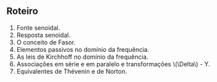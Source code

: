 ## Roteiro

1. Fonte senoidal. 
2. Resposta senoidal.
3. O conceito de Fasor.
4. Elementos passivos no domínio da frequência.
5. As leis de Kirchhoff no domínio da frequência.
6. Associações em série e em paralelo e transformações \\(\Delta\\) - Y.
7. Equivalentes de Thévenin e de Norton.
<!--
8. Transformadores.
9. Diagramas fasoriais.
-->
